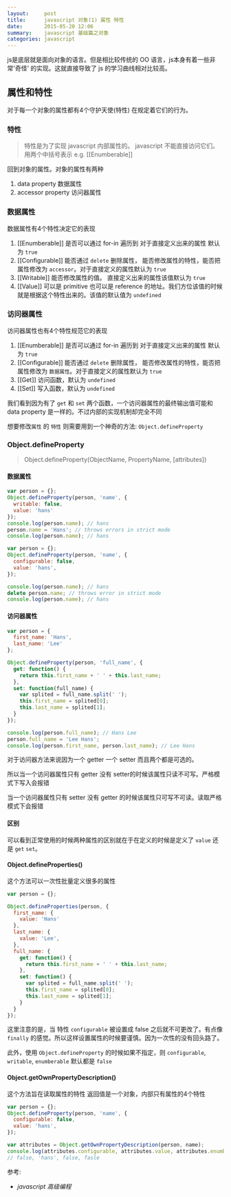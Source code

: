 ```yaml
---
layout:     post
title:      javascript 对象(1) 属性 特性
date:       2015-05-20 12:06
summary:    javascript 基础篇之对象
categories: javascript
---
```


js是底层就是面向对象的语言。但是相比较传统的 OO 语言，js本身有着一些非常'奇怪' 的实现。这就直接导致了 js 的学习曲线相对比较高。

## 属性和特性

对于每一个对象的属性都有4个守护天使(特性) 在规定着它们的行为。

### 特性

> 特性是为了实现 javascript 内部属性的。 javascript 不能直接访问它们。 用两个中括号表示 e.g. [[Enumberable]]

回到对象的属性。对象的属性有两种

1. data property 数据属性
2. accessor property 访问器属性

### 数据属性

数据属性有4个特性决定它的表现

1. [[Enumberable]] 是否可以通过 for-in 遍历到 对于直接定义出来的属性 默认为 `true`
2. [[Configurable]] 能否通过 `delete` 删除属性， 能否修改属性的特性，能否把属性修改为 `accessor`。对于直接定义的属性默认为 `true`
3. [[Writable]] 能否修改属性的值。 直接定义出来的属性该值默认为 `true`
4. [[Value]] 可以是 primitive 也可以是 reference 的地址。我们方位该值的时候就是根据这个特性出来的。该值的默认值为 `undefined`

### 访问器属性

访问器属性也有4个特性规范它的表现

1. [[Enumberable]] 是否可以通过 for-in 遍历到 对于直接定义出来的属性 默认为 `true`
2. [[Configurable]] 能否通过 `delete` 删除属性， 能否修改属性的特性，能否把属性修改为 `数据属性`。对于直接定义的属性默认为 `true`
3. [[Get]] 访问函数，默认为 `undefined`
4. [[Set]] 写入函数，默认为 `undefined`

我们看到因为有了 `get` 和 `set` 两个函数，一个访问器属性的最终输出值可能和 data property 是一样的。不过内部的实现机制却完全不同

想要修改`属性` 的 `特性` 则需要用到一个神奇的方法: `Object.defineProperty`

### Object.defineProperty

> Object.defineProperty(ObjectName, PropertyName, [attributes])

#### 数据属性

``` javascript
var person = {};
Object.defineProperty(person, 'name', {
  writable: false,
  value: 'hans'
});
console.log(person.name); // hans
person.name = 'Hans'; // throws errors in strict mode
console.log(person.name); // hans
```

``` javascript
var person = {};
Object.defineProperty(person, 'name', {
  configurable: false,
  value: 'hans',
});

console.log(person.name); // hans
delete person.name; // throws error in strict mode
console.log(person.name); // hans
```

#### 访问器属性

``` javascript
var person = {
  first_name: 'Hans',
  last_name: 'Lee'
};

Object.defineProperty(person, 'full_name', {
  get: function() {
    return this.first_name + ' ' + this.last_name;
  },
  set: function(full_name) {
    var splited = full_name.split(' ');
    this.first_name = splited[0];
    this.last_name = splited[1];
  }
});

console.log(person.full_name); // Hans Lee
person.full_name = 'Lee Hans';
console.log(person.first_name, person.last_name); // Lee Hans
```

对于访问器方法来说因为一个 getter 一个 setter 而且两个都是可选的。

所以当一个访问器属性只有 getter 没有 setter的时候该属性只读不可写。严格模式下写入会报错

当一个访问器属性只有 setter 没有 getter 的时候该属性只可写不可读。读取严格模式下会报错

#### 区别

可以看到正常使用的时候两种属性的区别就在于在定义的时候是定义了 `value` 还是 `get` `set`。

#### Object.defineProperties()

这个方法可以一次性批量定义很多的属性

``` javascript
var person = {};

Object.defineProperties(person, {
  first_name: {
    value: 'Hans'
  },
  last_name: {
    value: 'Lee',
  },
  full_name: {
    get: function() {
      return this.first_name + ' ' + this.last_name;
    },
    set: function() {
      var splited = full_name.split(' ');
      this.first_name = splited[0];
      this.last_name = splited[1];
    }
  }
});
```

这里注意的是，当 特性 `configurable` 被设置成 false 之后就不可更改了。有点像 `finally` 的感觉。所以这样设置属性的时候要谨慎。因为一次性的没有回头路了。

此外，使用 `Object.defineProperty` 的时候如果不指定，则 `configurable`, `writable`, `enumberable` 默认都是 `false`

#### Object.getOwnPropertyDescription()

这个方法旨在读取属性的特性 返回值是一个对象，内部只有属性的4个特性

``` javascript
var person = {};
Object.defineProperty(person, 'name', {
  configurable: false,
  value: 'hans',
});

var attributes = Object.getOwnPropertyDescription(person, name);
console.log(attributes.configurable, attributes.value, attributes.enumberable, attributes.writable);
// false, 'hans', false, fasle
```

参考:

* *javascript 高级编程*
